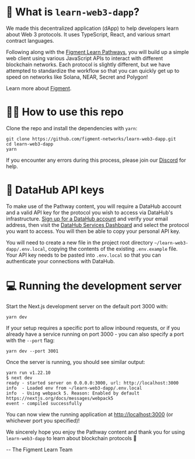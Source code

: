 # 🤔 What is `learn-web3-dapp`?

We made this decentralized application (dApp) to help developers learn about Web 3 protocols. It uses TypeScript, React, and various smart contract languages.

Following along with the [Figment Learn Pathways](https://learn.figment.io/pathways/), you will build up a simple web client using various JavaScript APIs to interact with different blockchain networks. Each protocol is slightly different, but we have attempted to standardize the workflow so that you can quickly get up to speed on networks like Solana, NEAR, Secret and Polygon!

Learn more about [Figment](https://figment.io/).

# 🧑‍💻 How to use this repo

Clone the repo and install the dependencies with `yarn`:

```
git clone https://github.com/figment-networks/learn-web3-dapp.git
cd learn-web3-dapp
yarn
```

If you encounter any errors during this process, please join our [Discord](https://discord.gg/fszyM7K) for help.

# 🧩 DataHub API keys

To make use of the Pathway content, you will require a DataHub account and a valid API key for the protocol you wish to access via DataHub's infrastructure.
[Sign up for a DataHub account](https://auth.figment.io/sign_up) and verify your email address, then visit the [DataHub Services Dashboard](https://datahub.figment.io/) and select the protocol you want to access. You will then be able to copy your personal API key.

You will need to create a new file in the project root directory `~/learn-web3-dapp/.env.local`, copying the contents of the existing `.env.example` file.
Your API key needs to be pasted into `.env.local` so that you can authenticate your connections with DataHub.

# 💻 Running the development server

Start the Next.js development server on the default port 3000 with:

```
yarn dev
```

If your setup requires a specific port to allow inbound requests, or if you already have a service running on port 3000 - you can also specify a port with the `--port` flag:

```
yarn dev --port 3001
```

Once the server is running, you should see similar output:

```
yarn run v1.22.10
$ next dev
ready - started server on 0.0.0.0:3000, url: http://localhost:3000
info  - Loaded env from ~/learn-web3-dapp/.env.local
info  - Using webpack 5. Reason: Enabled by default https://nextjs.org/docs/messages/webpack5
event - compiled successfully
```

You can now view the running application at [http://localhost:3000](http://localhost:3000) (or whichever port you specified)!

We sincerely hope you enjoy the Pathway content and thank you for using `learn-web3-dapp` to learn about blockchain protocols 🚀

-- The Figment Learn Team
